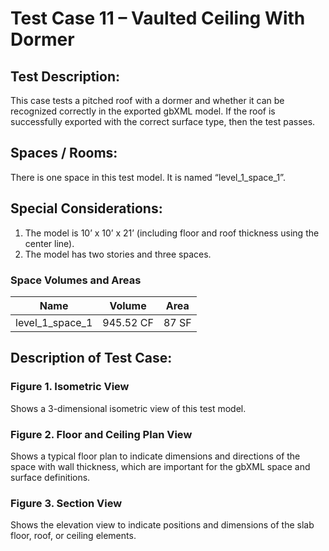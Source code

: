 # Test Case 11 – Vaulted Ceiling With Dormer
## Test Description:
This case tests a pitched roof with a dormer and whether it can be recognized correctly in the exported gbXML model. If the roof is successfully exported with the correct surface type, then the test passes.
## Spaces / Rooms:
There is one space in this test model. It is named “level_1_space_1”.
## Special Considerations:
1.	The model is 10’ x 10’ x 21’ (including floor and roof thickness using the center line).
2.	The model has two stories and three spaces.

### Space Volumes and Areas
| Name            | Volume    | Area  |
|-----------------|-----------|-------|
| level_1_space_1 | 945.52 CF | 87 SF |


## Description of Test Case:
### Figure 1. Isometric View
Shows a 3-dimensional isometric view of this test model.
### Figure 2. Floor and Ceiling Plan View
Shows a typical floor plan to indicate dimensions and directions of the space with wall thickness, which are important for the gbXML space and surface definitions.

### Figure 3. Section View
Shows the elevation view to indicate positions and dimensions of the slab floor, roof, or ceiling elements.
